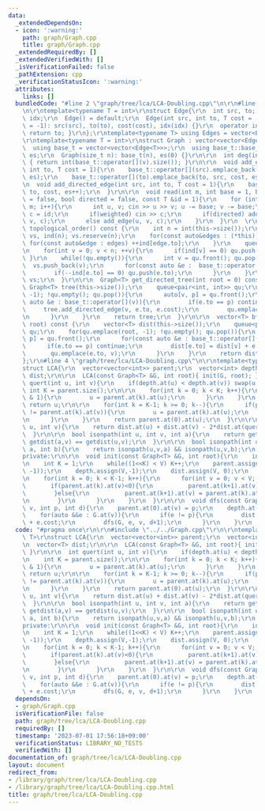```yaml
---
data:
  _extendedDependsOn:
  - icon: ':warning:'
    path: graph/Graph.cpp
    title: graph/Graph.cpp
  _extendedRequiredBy: []
  _extendedVerifiedWith: []
  _isVerificationFailed: false
  _pathExtension: cpp
  _verificationStatusIcon: ':warning:'
  attributes:
    links: []
  bundledCode: "#line 2 \"graph/tree/lca/LCA-Doubling.cpp\"\n\r\n#line 2 \"graph/Graph.cpp\"\
    \n\r\ntemplate<typename T = int>\r\nstruct Edge{\r\n  int src, to; T cost; int\
    \ idx;\r\n  Edge() = default;\r\n  Edge(int src, int to, T cost = -1, int idx\
    \ = -1): src(src), to(to), cost(cost), idx(idx) {}\r\n  operator int() const {\
    \ return to; }\r\n};\r\ntemplate<typename T> using Edges = vector<Edge<T>>;\r\n\
    \r\ntemplate<typename T = int>\r\nstruct Graph : vector<vector<Edge<T>>> {\r\n\
    \  using base_t = vector<vector<Edge<T>>>;\r\n  using base_t::base_t;\r\n  size_t\
    \ es;\r\n  Graph(size_t n): base_t(n), es(0) {}\r\n\r\n  int deg(int v) const\
    \ { return int(base_t::operator[](v).size()); }\r\n\r\n  void add_edge(int src,\
    \ int to, T cost = 1){\r\n    base_t::operator[](src).emplace_back(src, to, cost,\
    \ es);\r\n    base_t::operator[](to).emplace_back(to, src, cost, es++);\r\n  }\r\
    \n  void add_directed_edge(int src, int to, T cost = 1){\r\n    base_t::operator[](src).emplace_back(src,\
    \ to, cost, es++);\r\n  }\r\n\r\n  void read(int m, int base = 1, bool weighted\
    \ = false, bool directed = false, const T &id = 1){\r\n    for (int i = 0; i <\
    \ m; i++){\r\n      int u, v; cin >> u >> v; u -= base; v -= base;\r\n      T\
    \ c = id;\r\n      if(weighted) cin >> c;\r\n      if(directed) add_directed_edge(u,\
    \ v, c);\r\n      else add_edge(u, v, c);\r\n    }\r\n  }\r\n  \r\n  vector<int>\
    \ topological_order() const {\r\n    int n = int(this->size());\r\n    vector<int>\
    \ vs, ind(n); vs.reserve(n);\r\n    for(const auto&edges : (*this)){\r\n     \
    \ for(const auto&edge : edges) ++ind[edge.to];\r\n    }\r\n    queue<int> qu;\r\
    \n    for(int v = 0; v < n; ++v){\r\n      if(ind[v] == 0) qu.push(v);\r\n   \
    \ }\r\n    while(!qu.empty()){\r\n      int v = qu.front(); qu.pop();\r\n    \
    \  vs.push_back(v);\r\n      for(const auto &e :  base_t::operator[](v)){\r\n\
    \        if(--ind[e.to] == 0) qu.push(e.to);\r\n      }\r\n    }\r\n    return\
    \ vs;\r\n  }\r\n\r\n  Graph<T> get_directed_tree(int root = 0) const {\r\n   \
    \ Graph<T> tree(this->size());\r\n    queue<pair<int, int>> qu;\r\n    for(qu.emplace(root,\
    \ -1); !qu.empty(); qu.pop()){\r\n      auto[v, p] = qu.front();\r\n      for(const\
    \ auto &e : base_t::operator[](v)){\r\n        if(e.to == p) continue;\r\n   \
    \     tree.add_directed_edge(v, e.to, e.cost);\r\n        qu.emplace(e.to, v);\r\
    \n      }\r\n    }\r\n    return tree;\r\n  }\r\n\r\n  vector<T> bfs_dist(int\
    \ root) const {\r\n    vector<T> dist(this->size());\r\n    queue<pair<int, int>>\
    \ qu;\r\n    for(qu.emplace(root, -1); !qu.empty(); qu.pop()){\r\n      auto[v,\
    \ p] = qu.front();\r\n      for(const auto &e : base_t::operator[](v)){\r\n  \
    \      if(e.to == p) continue;\r\n        dist[e.to] = dist[v] + e.cost;\r\n \
    \       qu.emplace(e.to, v);\r\n      }\r\n    }\r\n    return dist;\r\n  }\r\n\
    };\r\n#line 4 \"graph/tree/lca/LCA-Doubling.cpp\"\n\r\ntemplate<typename T>\r\n\
    struct LCA{\r\n  vector<vector<int>> parent;\r\n  vector<int> depth;\r\n  vector<T>\
    \ dist;\r\n\r\n  LCA(const Graph<T> &G, int root){ init(G, root); }\r\n\r\n  int\
    \ quert(int u, int v){\r\n    if(depth.at(u) < depth.at(v)) swap(u,v);\r\n   \
    \ int K = parent.size();\r\n\r\n    for(int k = 0; k < K; k++){\r\n      if((depth.at(u)-depth.at(v))>>k\
    \ & 1){\r\n        u = parent.at(k).at(u);\r\n      }\r\n    }\r\n    if(u==v)\
    \ return u;\r\n\r\n    for(int k = K-1; k >= 0; k--){\r\n      if(parent.at(k).at(u)\
    \ != parent.at(k).at(v)){\r\n        u = parent.at(k).at(u);\r\n        v = parent.at(k).at(v);\r\
    \n      }\r\n    }\r\n    return parent.at(0).at(u);\r\n  }\r\n\r\n  T getdist(int\
    \ u, int v){\r\n    return dist.at(u) + dist.at(v) - 2*dist.at(quert(u,v));\r\n\
    \  }\r\n\r\n  bool isonpath(int u, int v, int a){\r\n    return getdist(u,a) +\
    \ getdist(a,v) == getdist(u,v);\r\n  }\r\n\r\n  bool isonpath(int u, int v, int\
    \ a, int b){\r\n    return isonpath(u,v,a) && isonpath(u,v,b);\r\n  }\r\n\r\n\
    private:\r\n\r\n  void init(const Graph<T> &G, int root){\r\n    int V = G.size();\r\
    \n    int K = 1;\r\n    while((1<<K) < V) K++;\r\n    parent.assign(K, vector<int>(V,\
    \ -1));\r\n    depth.assign(V,-1);\r\n    dist.assign(V, 0);\r\n    dfs(G,root,-1,0);\r\
    \n    for(int k = 0; k < K-1; k++){\r\n      for(int v = 0; v < V; v++){\r\n \
    \       if(parent.at(k).at(v)<0){\r\n          parent.at(k+1).at(v) = -1;\r\n\
    \        }else{\r\n          parent.at(k+1).at(v) = parent.at(k).at(parent.at(k).at(v));\r\
    \n        }\r\n      }\r\n    }\r\n  }\r\n\r\n  void dfs(const Graph<T> &G, int\
    \ v, int p, int d){\r\n    parent.at(0).at(v) = p;\r\n    depth.at(v) = d;\r\n\
    \    for(auto &&e : G.at(v)){\r\n      if(e != p){\r\n        dist.at(e) = dist.at(v)\
    \ + e.cost;\r\n        dfs(G, e, v, d+1);\r\n      }\r\n    }\r\n  }\r\n};\n"
  code: "#pragma once\r\n\r\n#include \"../../Graph.cpp\"\r\n\r\ntemplate<typename\
    \ T>\r\nstruct LCA{\r\n  vector<vector<int>> parent;\r\n  vector<int> depth;\r\
    \n  vector<T> dist;\r\n\r\n  LCA(const Graph<T> &G, int root){ init(G, root);\
    \ }\r\n\r\n  int quert(int u, int v){\r\n    if(depth.at(u) < depth.at(v)) swap(u,v);\r\
    \n    int K = parent.size();\r\n\r\n    for(int k = 0; k < K; k++){\r\n      if((depth.at(u)-depth.at(v))>>k\
    \ & 1){\r\n        u = parent.at(k).at(u);\r\n      }\r\n    }\r\n    if(u==v)\
    \ return u;\r\n\r\n    for(int k = K-1; k >= 0; k--){\r\n      if(parent.at(k).at(u)\
    \ != parent.at(k).at(v)){\r\n        u = parent.at(k).at(u);\r\n        v = parent.at(k).at(v);\r\
    \n      }\r\n    }\r\n    return parent.at(0).at(u);\r\n  }\r\n\r\n  T getdist(int\
    \ u, int v){\r\n    return dist.at(u) + dist.at(v) - 2*dist.at(quert(u,v));\r\n\
    \  }\r\n\r\n  bool isonpath(int u, int v, int a){\r\n    return getdist(u,a) +\
    \ getdist(a,v) == getdist(u,v);\r\n  }\r\n\r\n  bool isonpath(int u, int v, int\
    \ a, int b){\r\n    return isonpath(u,v,a) && isonpath(u,v,b);\r\n  }\r\n\r\n\
    private:\r\n\r\n  void init(const Graph<T> &G, int root){\r\n    int V = G.size();\r\
    \n    int K = 1;\r\n    while((1<<K) < V) K++;\r\n    parent.assign(K, vector<int>(V,\
    \ -1));\r\n    depth.assign(V,-1);\r\n    dist.assign(V, 0);\r\n    dfs(G,root,-1,0);\r\
    \n    for(int k = 0; k < K-1; k++){\r\n      for(int v = 0; v < V; v++){\r\n \
    \       if(parent.at(k).at(v)<0){\r\n          parent.at(k+1).at(v) = -1;\r\n\
    \        }else{\r\n          parent.at(k+1).at(v) = parent.at(k).at(parent.at(k).at(v));\r\
    \n        }\r\n      }\r\n    }\r\n  }\r\n\r\n  void dfs(const Graph<T> &G, int\
    \ v, int p, int d){\r\n    parent.at(0).at(v) = p;\r\n    depth.at(v) = d;\r\n\
    \    for(auto &&e : G.at(v)){\r\n      if(e != p){\r\n        dist.at(e) = dist.at(v)\
    \ + e.cost;\r\n        dfs(G, e, v, d+1);\r\n      }\r\n    }\r\n  }\r\n};"
  dependsOn:
  - graph/Graph.cpp
  isVerificationFile: false
  path: graph/tree/lca/LCA-Doubling.cpp
  requiredBy: []
  timestamp: '2023-07-01 17:56:18+09:00'
  verificationStatus: LIBRARY_NO_TESTS
  verifiedWith: []
documentation_of: graph/tree/lca/LCA-Doubling.cpp
layout: document
redirect_from:
- /library/graph/tree/lca/LCA-Doubling.cpp
- /library/graph/tree/lca/LCA-Doubling.cpp.html
title: graph/tree/lca/LCA-Doubling.cpp
---
```

